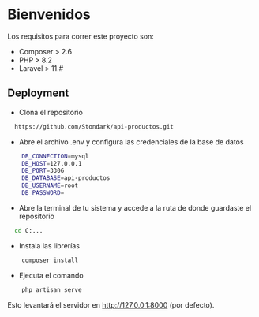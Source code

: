 
# Bienvenidos

Los requisitos para correr este proyecto son:
- Composer > 2.6
- PHP > 8.2
- Laravel > 11.#
## Deployment


- Clona el repositorio
```bash
  https://github.com/Stondark/api-productos.git
```

- Abre el archivo .env y configura las credenciales de la base de datos
```bash
    DB_CONNECTION=mysql
    DB_HOST=127.0.0.1
    DB_PORT=3306
    DB_DATABASE=api-productos
    DB_USERNAME=root
    DB_PASSWORD=
```

- Abre la terminal de tu sistema y accede a la ruta de donde guardaste el repositorio
```bash
  cd C:...
```

- Instala las librerías
```bash
    composer install 
```

- Ejecuta el comando
```bash
    php artisan serve
```
Esto levantará el servidor en http://127.0.0.1:8000 (por defecto).
